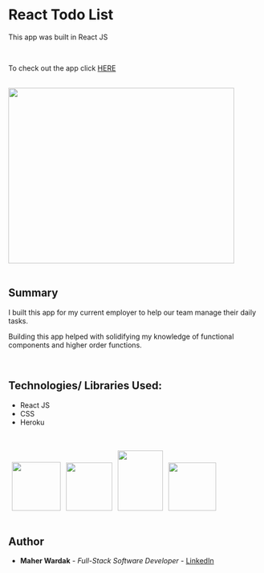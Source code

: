 # React Todo List

This app was built in React JS

<br>
<p>To check out the app click 
<a href="https://react-todo-mw.herokuapp.com/" rel="nofollow">HERE</a>
</p>

<br>
<image src ="src/images/Todo.png" width="450" height="350" >
</br>
</br>

## Summary

I built this app for my current employer to help our team manage their daily tasks.

Building this app helped with solidifying my knowledge of functional components and higher order functions.

 </br>

## Technologies/ Libraries Used:

 <ul>
    <li>React JS</li>
    <li>CSS</li>
    <li>Heroku</li>
 </ul>

 <div>
<br></br>
</div>

<div>
<image src ="src\images\REACT LOGO.png" width="97" height="97" style="margin-left:0.5em">
<image src ="src\images\JS logo.png" width="92" height="96" style="margin-left:0.5em">
<image src ="src\images\CSS.png" width="90" height="120" style="margin-left:0.5em">
<image src ="src\images\heroku-logo.png" width="95" height="96" style="margin-left:0.5em">

</div>
<br>

## Author

<ul>
<li><strong>Maher Wardak</strong> - <em>Full-Stack Software Developer</em> - <a href="https://www.linkedin.com/in/maherwardak/" rel="nofollow">LinkedIn</a></li>
</ul>
